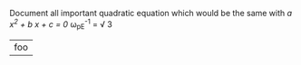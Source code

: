 Document all important quadratic equation 
which would be the same with *a x<sup>2</sup> + b x + c = 0* 
&omega;<sub>pE</sub><sup>-1</sup> = &radic; <span class="over">3</span>

<table><tr><td>
foo
</td></tr></table>


